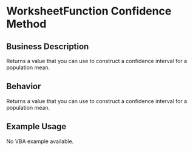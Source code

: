 # WorksheetFunction Confidence Method

## Business Description
Returns a value that you can use to construct a confidence interval for a population mean.

## Behavior
Returns a value that you can use to construct a confidence interval for a population mean.

## Example Usage
No VBA example available.